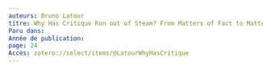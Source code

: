 ```yaml
---
auteurs: Bruno Latour
titre: Why Has Critique Run out of Steam? From Matters of Fact to Matters of Concern
Paru dans: 
Année de publication: 
page: 24
Accès: zotero://select/items/@LatourWhyHasCritique
---
```



